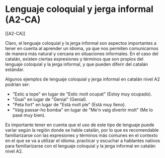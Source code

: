 # Lenguaje coloquial y jerga informal (A2-CA)

[[A2-CA]]

Claro, el lenguaje coloquial y la jerga informal son aspectos importantes a tener en cuenta al aprender un idioma, ya que nos permiten comunicarnos de manera más natural y cercana en situaciones informales. En el caso del catalán, existen ciertas expresiones y términos que son propios del lenguaje coloquial y la jerga informal, y que pueden diferir del catalán estándar.

Algunos ejemplos de lenguaje coloquial y jerga informal en catalán nivel A2 podrían ser:

- "Estic a tope" en lugar de "Estic molt ocupat" (Estoy muy ocupado).
- "Guai" en lugar de "Genial" (Genial).
- "Peta fort" en lugar de "Està molt ple" (Está muy lleno).
- "Vaig passar-ho bomba" en lugar de "Me'n vaig divertir molt" (Me lo pasé muy bien).

Es importante tener en cuenta que el uso de este tipo de lenguaje puede variar según la región donde se hable catalán, por lo que es recomendable familiarizarse con las expresiones y términos más comunes en el contexto en el que se va a utilizar el idioma. practicar y escuchar a hablantes nativos para familiarizarse con el lenguaje coloquial y la jerga informal en catalán nivel A2.
